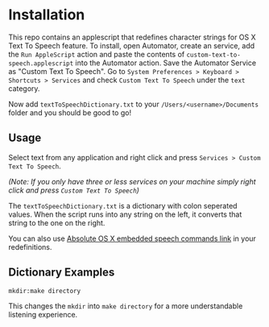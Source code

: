 # Installation #

This repo contains an applescript that redefines character strings for OS X Text To Speech feature. To install, open Automator, create an service, add the `Run AppleScript` action and paste the contents of `custom-text-to-speech.applescript` into the Automator action. Save the Automator Service as "Custom Text To Speech". Go to `System Preferences > Keyboard > Shortcuts > Services` and check `Custom Text To Speech` under the `text` category.

Now add `textToSpeechDictionary.txt` to your `/Users/<username>/Documents` folder and you should be good to go!

## Usage ##

Select text from any application and right click and press `Services > Custom Text To Speech`. 

*(Note: If you only have three or less services on your machine simply right click and press `Custom Text To Speech`)*

The `textToSpeechDictionary.txt` is a dictionary with colon seperated values. When the script runs into any string on the left, it converts that string to the one on the right.

You can also use [Absolute OS X embedded speech commands link](https://developer.apple.com/library/mac/documentation/UserExperience/Conceptual/SpeechSynthesisProgrammingGuide/FineTuning/FineTuning.html#//apple_ref/doc/uid/TP40004365-CH5-SW11) in your redefinitions. 

## Dictionary Examples ##
`mkdir:make directory`

This changes the `mkdir` into `make directory` for a more understandable listening experience.



 

